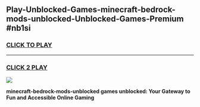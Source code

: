 
## Play-Unblocked-Games-minecraft-bedrock-mods-unblocked-Unblocked-Games-Premium #nb1si
<h3>
<a href="https://premium.freeplayer.one?title=minecraft-bedrock-mods-unblocked&ref=12M">CLICK TO PLAY</a></h3>
<hr>

<h3>
<a href="https://premium.freeplayer.one?title=minecraft-bedrock-mods-unblocked&ref=12M">CLICK 2 PLAY</a>
  
</h3>

<a href="https://premium.freeplayer.one?title=minecraft-bedrock-mods-unblocked&ref=12M"><img src="https://clearcache.store/games.png"></a>


**minecraft-bedrock-mods-unblocked games unblocked: Your Gateway to Fun and Accessible Online Gaming**
